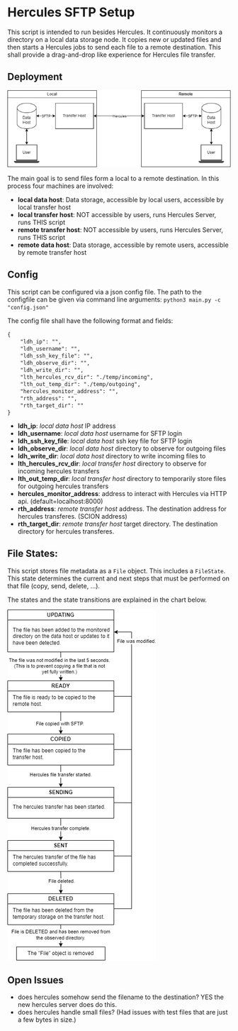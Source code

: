 # Hercules SFTP Setup
This script is intended to run besides Hercules. It continuously monitors a directory on a local data storage node. It copies new or updated files and then starts a Hercules jobs to send each file to a remote destination. This shall provide a drag-and-drop like experience for Hercules file transfer.

## Deployment
![Image](docs/deployment.drawio.png "Deployment")

The main goal is to send files form a local to a remote destination. In this process four machines are involved:

- **local data host**: Data storage, accessible by local users, accessible by local transfer host
- **local transfer host**: NOT accessible by users, runs Hercules Server, runs THIS script
- **remote transfer host**: NOT accessible by users, runs Hercules Server, runs THIS script
- **remote data host**: Data storage, accessible by remote users, accessible by remote transfer host

## Config
This script can be configured via a json config file. The path to the configfile can be given via command line arguments: `python3 main.py -c "config.json"`

The config file shall have the following format and fields:
```
{
    "ldh_ip": "", 
    "ldh_username": "",
    "ldh_ssh_key_file": "",
    "ldh_observe_dir": "",
    "ldh_write_dir": "",
    "lth_hercules_rcv_dir": "./temp/incoming",
    "lth_out_temp_dir": "./temp/outgoing",
    "hercules_monitor_address": "",
    "rth_address": "",
    "rth_target_dir": ""
}
```

- **ldh_ip**: _local data host_ IP address
- **ldh_username**: _local data host_ username for SFTP login
- **ldh_ssh_key_file**: _local data host_ ssh key file for SFTP login
- **ldh_observe_dir**: _local data host_ directory to observe for outgoing files
- **ldh_write_dir**: _local data host_ directory to write incoming files to
- **lth_hercules_rcv_dir**: _local transfer host_ directory to observe for incoming hercules transfers
- **lth_out_temp_dir**: _local transfer host_ directory to temporarily store files for outgoing hercules transfers
- **hercules_monitor_address**: address to interact with Hercules via HTTP api. (default=localhost:8000)
- **rth_address**: _remote transfer host_ address. The destination address for hercules transferes. (SCION address)
- **rth_target_dir**: _remote transfer host_ target directory. The destination directory for hercules transferes.


## File States: 
This script stores file metadata as a `File` object. This includes a `FileState`. This state determines the current and next steps that must be performed on that file (copy, send, delete, ...).

The states and the state transitions are explained in the chart below.

![Image](docs/file_states.drawio.png "File States")


## Open Issues
- does hercules somehow send the filename to the destination? YES the new hercules server does do this.
- does hercules handle small files? (Had issues with test files that are just a few bytes in size.)
